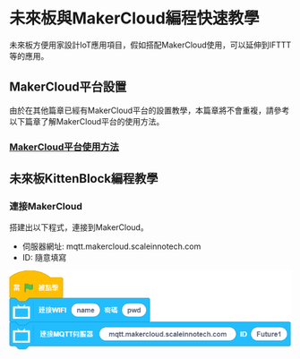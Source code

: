 # 未來板與MakerCloud編程快速教學

未來板方便用家設計IoT應用項目，假如搭配MakerCloud使用，可以延伸到IFTTT等的應用。

## MakerCloud平台設置

由於在其他篇章已經有MakerCloud平台的設置教學，本篇章將不會重複，請參考以下篇章了解MakerCloud平台的使用方法。

### [MakerCloud平台使用方法](../MakeCode/makercloud.md)

## 未來板KittenBlock編程教學

### 連接MakerCloud

搭建出以下程式，連接到MakerCloud。

- 伺服器網址: mqtt.makercloud.scaleinnotech.com
- ID: 隨意填寫

![](./images/mc1.png)